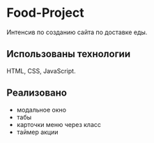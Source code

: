 # Food-Project

Интенсив по созданию сайта по доставке еды.

## Использованы технологии

HTML, CSS, JavaScript.

## Реализовано
- модальное окно
- табы
- карточки меню через класс
- таймер акции
